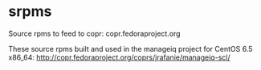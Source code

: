 srpms
=====

Source rpms to feed to copr: copr.fedoraproject.org

These source rpms built and used in the manageiq project for CentOS 6.5 x86_64:
http://copr.fedoraproject.org/coprs/jrafanie/manageiq-scl/
